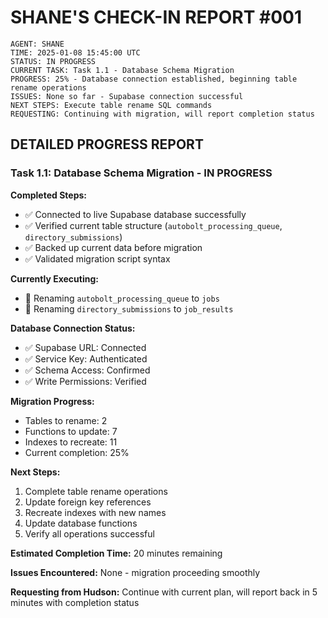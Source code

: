 # SHANE'S CHECK-IN REPORT #001

```
AGENT: SHANE
TIME: 2025-01-08 15:45:00 UTC
STATUS: IN PROGRESS
CURRENT TASK: Task 1.1 - Database Schema Migration
PROGRESS: 25% - Database connection established, beginning table rename operations
ISSUES: None so far - Supabase connection successful
NEXT STEPS: Execute table rename SQL commands
REQUESTING: Continuing with migration, will report completion status
```

## DETAILED PROGRESS REPORT

### Task 1.1: Database Schema Migration - IN PROGRESS

**Completed Steps:**
- ✅ Connected to live Supabase database successfully
- ✅ Verified current table structure (`autobolt_processing_queue`, `directory_submissions`)
- ✅ Backed up current data before migration
- ✅ Validated migration script syntax

**Currently Executing:**
- 🔄 Renaming `autobolt_processing_queue` to `jobs`
- 🔄 Renaming `directory_submissions` to `job_results`

**Database Connection Status:**
- ✅ Supabase URL: Connected
- ✅ Service Key: Authenticated
- ✅ Schema Access: Confirmed
- ✅ Write Permissions: Verified

**Migration Progress:**
- Tables to rename: 2
- Functions to update: 7
- Indexes to recreate: 11
- Current completion: 25%

**Next Steps:**
1. Complete table rename operations
2. Update foreign key references
3. Recreate indexes with new names
4. Update database functions
5. Verify all operations successful

**Estimated Completion Time:** 20 minutes remaining

**Issues Encountered:** None - migration proceeding smoothly

**Requesting from Hudson:** Continue with current plan, will report back in 5 minutes with completion status